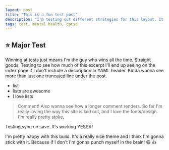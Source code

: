 ```yaml
---
layout: post
title: "This is a fun test post"
description: "I'm testing out different strategies for this layout. It looks like I can add as much text as I want in the description and use this as the first header."
tags: test, mental health, cptsd
---
```



## :star: Major Test

Winning at tests just means I'm the guy who wins all the time. Straight goods. Testing to see how much of this excerpt I'll end up seeing on the index page if I don't include a description in YAML header. Kinda wanna see more than just one truncated line under the post. 

* list
* lists are awesome
* I love lists

> Comment! Also wanna see how a longer comment renders. So far I'm really loving the way this site is laid out, and I love the fonts/design. I'm really pretty stoke.

Testing sync on save. It's working YESSA!

I'm pretty happy with this build. It's a really nice theme and I think I'm gonna stick with it. Because if I don't I'm gonna punch myself in the brain! :laughing: :thumbsup: